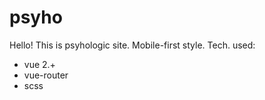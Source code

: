 # psyho

Hello! This is psyhologic site.
Mobile-first style.
Tech. used:
- vue 2.+
- vue-router
- scss